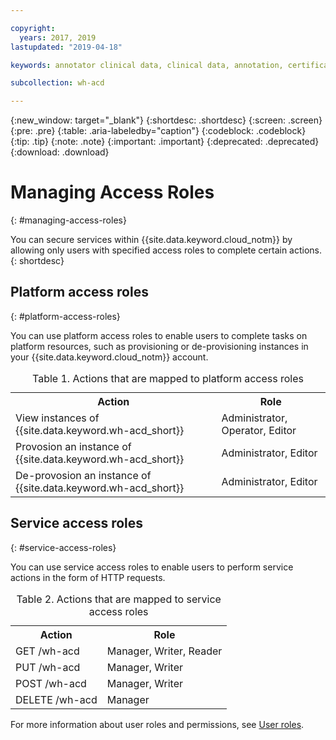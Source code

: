 ```yaml
---

copyright:
  years: 2017, 2019
lastupdated: "2019-04-18"

keywords: annotator clinical data, clinical data, annotation, certificates, SSL

subcollection: wh-acd

---
```


{:new_window: target="_blank"}
{:shortdesc: .shortdesc}
{:screen: .screen}
{:pre: .pre}
{:table: .aria-labeledby="caption"}
{:codeblock: .codeblock}
{:tip: .tip}
{:note: .note}
{:important: .important}
{:deprecated: .deprecated}
{:download: .download}

# Managing Access Roles
{: #managing-access-roles}

You can secure services within {{site.data.keyword.cloud_notm}} by allowing only users with specified access roles to complete certain actions.
{: shortdesc}

## Platform access roles
{: #platform-access-roles}

You can use platform access roles to enable users to complete tasks on platform resources, such as provisioning or de-provisioning instances in your {{site.data.keyword.cloud_notm}} account.

<table>
<caption> Table 1. Actions that are mapped to platform access roles</caption>
  <tr>
    <th> Action </th>
    <th> Role </th>
  </tr>
  <tr>
    <td>View instances of {{site.data.keyword.wh-acd_short}}</td>
    <td> Administrator, Operator, Editor </td>
  </tr>
  <tr>
    <td>Provosion an instance of {{site.data.keyword.wh-acd_short}}</td>
    <td> Administrator, Editor </td>
  </tr>
  <tr>
    <td>De-provosion an instance of {{site.data.keyword.wh-acd_short}}</td>
    <td> Administrator, Editor </td>
  </tr>
</table>

## Service access roles
{: #service-access-roles}

You can use service access roles to enable users to perform service actions in the form of HTTP requests.

<table>
<caption> Table 2. Actions that are mapped to service access roles</caption>
  <tr>
    <th> Action </th>
    <th> Role </th>
  </tr>
  <tr>
    <td>GET /wh-acd </td>
    <td> Manager, Writer, Reader </td>
  </tr>
  <tr>
    <td> PUT /wh-acd </td>
    <td> Manager, Writer </td>
  </tr>
  <tr>
    <td> POST /wh-acd </td>
    <td> Manager, Writer </td>
  </tr>
  <tr>
     <td> DELETE /wh-acd </td>
     <td> Manager</td>
  </tr>       
</table>

For more information about user roles and permissions, see [User roles](/docs/iam?topic=iam-userroles#userroles).
